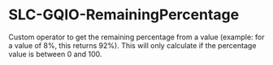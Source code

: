 # SLC-GQIO-RemainingPercentage

Custom operator to get the remaining percentage from a value (example: for a value of 8%, this returns 92%).
This will only calculate if the percentage value is between 0 and 100.
